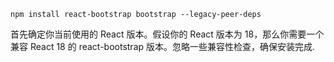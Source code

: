 ```
npm install react-bootstrap bootstrap --legacy-peer-deps

```
首先确定你当前使用的 React 版本。假设你的 React 版本为 18，那么你需要一个兼容 React 18 的 react-bootstrap 版本。忽略一些兼容性检查，确保安装完成.